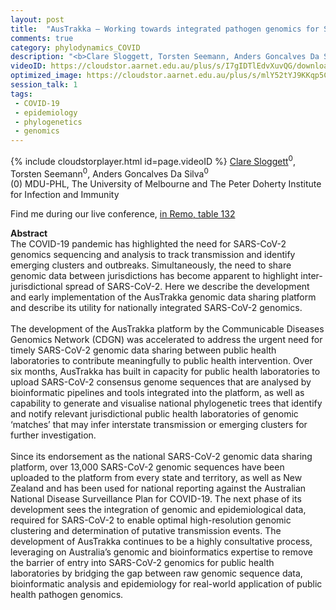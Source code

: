 ```yaml
---
layout: post
title:  "AusTrakka – Working towards integrated pathogen genomics for SARS-CoV-2"
comments: true
category: phylodynamics_COVID
description: "<b>Clare Sloggett, Torsten Seemann, Anders Goncalves Da Silva</b><br/>The COVID-19 pandemic has highlighted the need for..."
videoID: https://cloudstor.aarnet.edu.au/plus/s/I7gIDTlEdvXuvQG/download
optimized_image: https://cloudstor.aarnet.edu.au/plus/s/mlY52tYJ9KKqp5C/download
session_talk: 1
tags:
 - COVID-19
 - epidemiology
 - phylogenetics
 - genomics
---
```

{% include cloudstorplayer.html id=page.videoID %}
<u>Clare Sloggett</u><sup>0</sup>, Torsten Seemann<sup>0</sup>, Anders Goncalves Da Silva<sup>0</sup><br/>
\(0\) MDU-PHL, The University of Melbourne and The Peter Doherty Institute for Infection and Immunity

Find me during our live conference, [in Remo, table 132](https://remo.co)

<b>Abstract</b><br/>
The COVID-19 pandemic has highlighted the need for SARS-CoV-2 genomics sequencing and analysis to track transmission and identify emerging clusters and outbreaks. Simultaneously, the need to share genomic data between jurisdictions has become apparent to highlight inter-jurisdictional spread of SARS-CoV-2. Here we describe the development and early implementation of the AusTrakka genomic data sharing platform and describe its utility for nationally integrated SARS-CoV-2 genomics.<br/><br/>The development of the AusTrakka platform by the Communicable Diseases Genomics Network \(CDGN\) was accelerated to address the urgent need for timely SARS-CoV-2 genomic data sharing between public health laboratories to contribute meaningfully to public health intervention. Over six months, AusTrakka has built in capacity for public health laboratories to upload SARS-CoV-2 consensus genome sequences that are analysed by bioinformatic pipelines and tools integrated into the platform, as well as capability to generate and visualise national phylogenetic trees that identify and notify relevant jurisdictional public health laboratories of genomic ‘matches’ that may infer interstate transmission or emerging clusters for further investigation.<br/><br/>Since its endorsement as the national SARS-CoV-2 genomic data sharing platform, over 13,000 SARS-CoV-2 genomic sequences have been uploaded to the platform from every state and territory, as well as New Zealand and has been used for national reporting against the Australian National Disease Surveillance Plan for COVID-19. The next phase of its development sees the integration of genomic and epidemiological data, required for SARS-CoV-2 to enable optimal high-resolution genomic clustering and determination of putative transmission events.  The development of AusTrakka continues to be a highly consultative process, leveraging on Australia’s genomic and bioinformatics expertise to remove the barrier of entry into SARS-CoV-2 genomics for public health laboratories by bridging the gap between raw genomic sequence data, bioinformatic analysis and epidemiology for real-world application of public health pathogen genomics.
